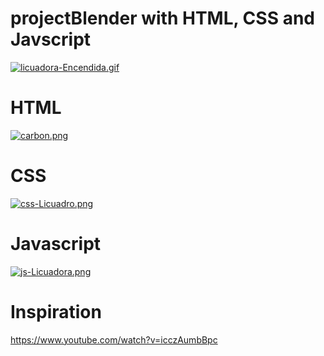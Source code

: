 # projectBlender with HTML, CSS and Javscript
[![licuadora-Encendida.gif](https://i.postimg.cc/s285wnxn/licuadora-Encendida.gif)](https://postimg.cc/R3730Lcf)


# HTML
[![carbon.png](https://i.postimg.cc/MGwCXDqF/carbon.png)](https://postimg.cc/ZWf7M698)

# CSS
[![css-Licuadro.png](https://i.postimg.cc/j2tmqxvm/css-Licuadro.png)](https://postimg.cc/k6Yffd0v)

# Javascript
[![js-Licuadora.png](https://i.postimg.cc/bY4LRNQh/js-Licuadora.png)](https://postimg.cc/Sj7WS4TT)

# Inspiration
https://www.youtube.com/watch?v=icczAumbBpc
